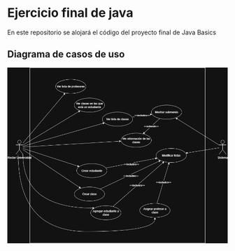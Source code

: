 # Ejercicio final de java
En este repositorio se alojará el código del proyecto final de Java Basics

## Diagrama de casos de uso
![Diagrama de casos de uso](diagrams/UseCase.png "Diagrama de casos de uso")
